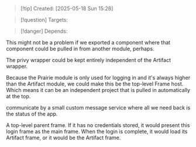 
>[!tip] Created: [2025-05-18 Sun 15:28]

>[!question] Targets: 

>[!danger] Depends: 

This might not be a problem if we exported a component where that component could be pulled in from another module, perhaps. 

The privy wrapper could be kept entirely independent of the Artifact wrapper. 

Because the Prairie module is only used for logging in and it's always higher than the Artifact module, we could make this be the top-level Frame host. Which means it can be an independent project that is pulled in automatically at the top. 

communicate by a small custom message service where all we need back is the status of the app. 

A top-level parent frame. If it has no credentials stored, it would present this login frame as the main frame. When the login is complete, it would load its Artifact frame, or it would be the Artifact frame. 